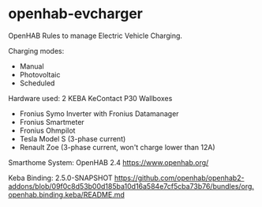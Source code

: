 # openhab-evcharger
OpenHAB Rules to manage Electric Vehicle Charging. 

Charging modes: 
- Manual
- Photovoltaic 
- Scheduled

Hardware used:
2 KEBA KeContact P30 Wallboxes
- Fronius Symo Inverter with Fronius Datamanager
- Fronius Smartmeter
- Fronius Ohmpilot
- Tesla Model S (3-phase current)
- Renault Zoe (3-phase current, won't charge lower than 12A)

Smarthome System:
OpenHAB 2.4
https://www.openhab.org/

Keba Binding: 2.5.0-SNAPSHOT
https://github.com/openhab/openhab2-addons/blob/09f0c8d53b00d185ba10d16a584e7cf5cba73b76/bundles/org.openhab.binding.keba/README.md 
